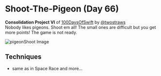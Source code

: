 # Shoot-The-Pigeon (Day 66)

**Consolidation Project VI** of [100DaysOfSwift](https://www.hackingwithswift.com/100) by [@twostraws](https://github.com/twostraws)\
Nobody likes pigeons. Shoot em all! The small ones are difficult but you get more points!
The game is not ready.

![pigeonShoot Image](images/shootPigeon.gif "Shoot the pigeon!")

## Techniques
- same as in Space Race
and more...
